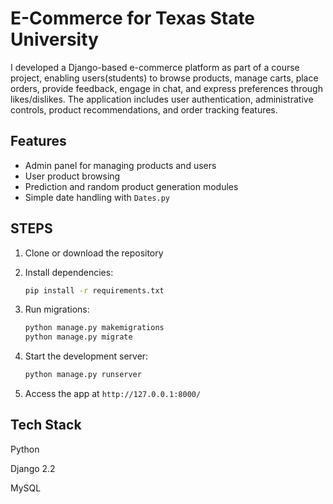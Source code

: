# E-Commerce for Texas State University
I developed a Django-based e-commerce platform as part of a course project, enabling users(students) to browse products, manage carts, place orders, provide feedback, engage in chat, and express preferences through likes/dislikes. The application includes user authentication, administrative controls, product recommendations, and order tracking features.

## Features

- Admin panel for managing products and users
- User product browsing
- Prediction and random product generation modules
- Simple date handling with `Dates.py`

## STEPS

1. Clone or download the repository
2. Install dependencies:

    ```bash
    pip install -r requirements.txt
    ```

3. Run migrations:

    ```bash
    python manage.py makemigrations
    python manage.py migrate
    ```

4. Start the development server:

    ```bash
    python manage.py runserver
    ```

5. Access the app at `http://127.0.0.1:8000/`


## Tech Stack

Python

Django 2.2

MySQL
